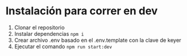 # Instalación para correr en dev

1. Clonar el repositorio
2. Instalar dependencias `npm i`
3. Crear archivo .env basado en el .env.template con la clave de keyer
4. Ejecutar el comando `npm run start:dev`



